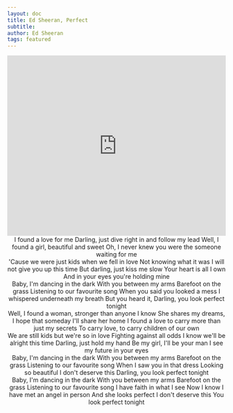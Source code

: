 ```yaml
---
layout: doc
title: Ed Sheeran, Perfect
subtitle: 
author: Ed Sheeran
tags: featured
---
```


<iframe width="100%" height="415" src="https://www.youtube.com/embed/2Vv-BfVoq4g" frameborder="0" allow="autoplay; encrypted-media" allowfullscreen></iframe>

<center>I found a love for me
Darling, just dive right in and follow my lead
Well, I found a girl, beautiful and sweet
Oh, I never knew you were the someone waiting for me</center>

<center>'Cause we were just kids when we fell in love
Not knowing what it was
I will not give you up this time
But darling, just kiss me slow
Your heart is all I own
And in your eyes you're holding mine</center>

<center>Baby, I'm dancing in the dark
With you between my arms
Barefoot on the grass
Listening to our favourite song
When you said you looked a mess
I whispered underneath my breath
But you heard it,
Darling, you look perfect tonight</center>

<center>Well, I found a woman, stronger than anyone I know
She shares my dreams, I hope that someday I'll share her home
I found a love to carry more than just my secrets
To carry love, to carry children of our own</center>

<center>We are still kids but we're so in love
Fighting against all odds
I know we'll be alright this time
Darling, just hold my hand
Be my girl, I'll be your man
I see my future in your eyes</center>

<center>Baby, I'm dancing in the dark
With you between my arms
Barefoot on the grass
Listening to our favourite song
When I saw you in that dress
Looking so beautiful
I don't deserve this
Darling, you look perfect tonight</center>

<center>Baby, I'm dancing in the dark
With you between my arms
Barefoot on the grass
Listening to our favourite song
I have faith in what I see
Now I know I have met an angel in person
And she looks perfect
I don't deserve this
You look perfect tonight</center>

